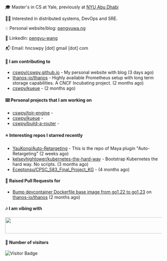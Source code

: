 🎓 Master's in CS at Yale, previously at [NYU Abu Dhabi](https://nyuad.nyu.edu/en/)

🧑‍💻 Interested in distributed systems, DevOps and SRE.

💡 Personal website/blog: [pengyuwa.ng](https://pengyuwa.ng/)

🙌 LinkedIn: [pengyu-wang](https://www.linkedin.com/in/pengyu-wang/)

📬 Email: hncswpy [dot] gmail [dot] com

#### 🔭 I am contributing to

- [cswpy/cswpy.github.io](https://github.com/cswpy/cswpy.github.io) - My personal website with blog (3 days ago)
- [thanos-io/thanos](https://github.com/thanos-io/thanos) - Highly available Prometheus setup with long term storage capabilities. A CNCF Incubating project. (2 months ago)
- [cswpy/kueue](https://github.com/cswpy/kueue) -  (2 months ago)

#### ⌨️ Personal projects that I am working on

- [cswpy/toir-engine](https://github.com/cswpy/toir-engine) - 
- [cswpy/kueue](https://github.com/cswpy/kueue) - 
- [cswpy/build-a-router](https://github.com/cswpy/build-a-router) - 

#### ⭐ Interesting repos I starred recently

- [YauKong/Auto-Retargeting](https://github.com/YauKong/Auto-Retargeting) - This is the repo of Maya plugin &#34;Auto-Retargeting&#34; (2 weeks ago)
- [kelseyhightower/kubernetes-the-hard-way](https://github.com/kelseyhightower/kubernetes-the-hard-way) - Bootstrap Kubernetes the hard way. No scripts. (3 months ago)
- [Eceptonsu/CPSC_583_Final_Project_KG](https://github.com/Eceptonsu/CPSC_583_Final_Project_KG) -  (4 months ago)

#### 🔨 Raised Pull Requests for

- [Bump devcontainer Dockerfile base image from go1.22 to go1.23](https://github.com/thanos-io/thanos/pull/8031) on [thanos-io/thanos](https://github.com/thanos-io/thanos) (2 months ago)

#### 🎶 I am vibing with
<img
	src="https://spotify-badge-opal.vercel.app/api/now-playing.svg"
	width="540"
	height="52"
/>

#### 🔢 Number of visitors
![Visitor Badge](https://visitor-badge.laobi.icu/badge?page_id=cswpy)
